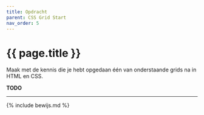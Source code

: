 ```yaml
---
title: Opdracht
parent: CSS Grid Start
nav_order: 5
---
```


# {{ page.title }}

Maak met de kennis die je hebt opgedaan één van onderstaande grids na in HTML en CSS.

**TODO**

---

{% include bewijs.md %}
